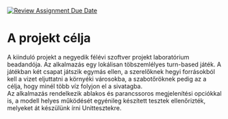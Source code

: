 [![Review Assignment Due Date](https://classroom.github.com/assets/deadline-readme-button-24ddc0f5d75046c5622901739e7c5dd533143b0c8e959d652212380cedb1ea36.svg)](https://classroom.github.com/a/XwNCTfYP)

# A projekt célja
A kiinduló projekt a negyedik félévi szoftver projekt laboratórium beadandója. Az alkalmazás egy lokálisan töbszemlélyes turn-based játék. A játékban két csapat játszik egymás ellen, a szerelőknek hegyi forrásokból kell a vizet eljuttatni a környéki városokba, a szabotőröknek pedig az a célja, hogy minél több víz folyjon el a sivatagba.
<br>
Az alkalmazás rendelkezik ablakos és parancssoros megjelenítési opciókkal is, a modell helyes működését egyénileg készített tesztek ellenőrizték, melyeket át készülünk írni Unittesztekre.